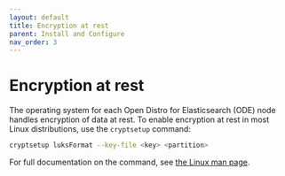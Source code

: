 ```yaml
---
layout: default
title: Encryption at rest
parent: Install and Configure
nav_order: 3
---
```


# Encryption at rest

The operating system for each Open Distro for Elasticsearch (ODE) node handles encryption of data at rest. To enable encryption at rest in most Linux distributions, use the `cryptsetup` command:

```bash
cryptsetup luksFormat --key-file <key> <partition>
```

For full documentation on the command, see [the Linux man page](http://man7.org/linux/man-pages/man8/cryptsetup.8.html).
